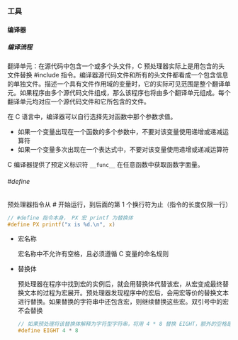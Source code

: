 ### 工具

#### 编译器

##### 编译流程

翻译单元：在源代码中包含一个或多个头文件，C 预处理器实际上是用包含的头文件替换 #include 指令。编译器源代码文件和所有的头文件都看成一个包含信息的单独文件。描述一个具有文件作用域的变量时，它的实际可见范围是整个翻译单元。如果程序由多个源代码文件组成，那么该程序也将由多个翻译单元组成。每个翻译单元均对应一个源代码文件和它所包含的文件。

在 C 语言中，编译器可以自行选择先对函数中那个参数求值。

*   如果一个变量出现在一个函数的多个参数中，不要对该变量使用递增或递减运算符
*   如果一个变量多次出现在一个表达式中，不要对该变量使用递增或递减运算符

C 编译器提供了预定义标识符 `__func__` 在任意函数中获取函数字面量。

###### #define

预处理器指令从 # 开始运行，到后面的第 1 个换行符为止（指令的长度仅限一行）

```c
// #define 指令本身， PX 宏 printf 为替换体
#define PX printf("x is %d.\n", x)
```

*   宏名称

    宏名称中不允许有空格，且必须遵循 C 变量的命名规则

*   替换体

    预处理器在程序中找到宏的实例后，就会用替换体代替该宏，从宏变成最终替换文本的过程为宏展开。预处理器发现程序中的宏后，会用宏等价的替换文本进行替换。如果替换的字符串中还包含宏，则继续替换这些宏。双引号中的宏不会替换

    ```c
    // 如果预处理将该替换体解释为字符型字符串，将用 4 * 8 替换 EIGHT，额外的空格是替换
    #define EIGHT 4 * 8
    ```

    

    

